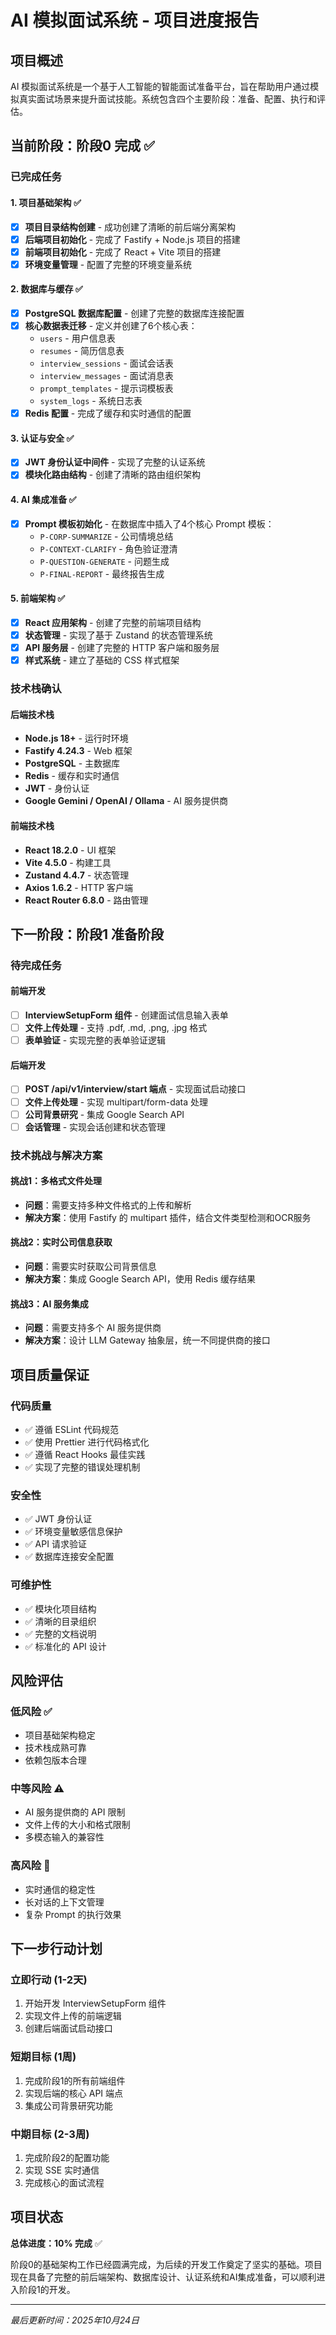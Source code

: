 # AI 模拟面试系统 - 项目进度报告

## 项目概述

AI 模拟面试系统是一个基于人工智能的智能面试准备平台，旨在帮助用户通过模拟真实面试场景来提升面试技能。系统包含四个主要阶段：准备、配置、执行和评估。

## 当前阶段：阶段0 完成 ✅

### 已完成任务

#### 1. 项目基础架构 ✅
- [x] **项目目录结构创建** - 成功创建了清晰的前后端分离架构
- [x] **后端项目初始化** - 完成了 Fastify + Node.js 项目的搭建
- [x] **前端项目初始化** - 完成了 React + Vite 项目的搭建
- [x] **环境变量管理** - 配置了完整的环境变量系统

#### 2. 数据库与缓存 ✅
- [x] **PostgreSQL 数据库配置** - 创建了完整的数据库连接配置
- [x] **核心数据表迁移** - 定义并创建了6个核心表：
  - `users` - 用户信息表
  - `resumes` - 简历信息表  
  - `interview_sessions` - 面试会话表
  - `interview_messages` - 面试消息表
  - `prompt_templates` - 提示词模板表
  - `system_logs` - 系统日志表
- [x] **Redis 配置** - 完成了缓存和实时通信的配置

#### 3. 认证与安全 ✅
- [x] **JWT 身份认证中间件** - 实现了完整的认证系统
- [x] **模块化路由结构** - 创建了清晰的路由组织架构

#### 4. AI 集成准备 ✅
- [x] **Prompt 模板初始化** - 在数据库中插入了4个核心 Prompt 模板：
  - `P-CORP-SUMMARIZE` - 公司情境总结
  - `P-CONTEXT-CLARIFY` - 角色验证澄清
  - `P-QUESTION-GENERATE` - 问题生成
  - `P-FINAL-REPORT` - 最终报告生成

#### 5. 前端架构 ✅
- [x] **React 应用架构** - 创建了完整的前端项目结构
- [x] **状态管理** - 实现了基于 Zustand 的状态管理系统
- [x] **API 服务层** - 创建了完整的 HTTP 客户端和服务层
- [x] **样式系统** - 建立了基础的 CSS 样式框架

### 技术栈确认

#### 后端技术栈
- **Node.js 18+** - 运行时环境
- **Fastify 4.24.3** - Web 框架
- **PostgreSQL** - 主数据库
- **Redis** - 缓存和实时通信
- **JWT** - 身份认证
- **Google Gemini / OpenAI / Ollama** - AI 服务提供商

#### 前端技术栈
- **React 18.2.0** - UI 框架
- **Vite 4.5.0** - 构建工具
- **Zustand 4.4.7** - 状态管理
- **Axios 1.6.2** - HTTP 客户端
- **React Router 6.8.0** - 路由管理

## 下一阶段：阶段1 准备阶段

### 待完成任务

#### 前端开发
- [ ] **InterviewSetupForm 组件** - 创建面试信息输入表单
- [ ] **文件上传处理** - 支持 .pdf, .md, .png, .jpg 格式
- [ ] **表单验证** - 实现完整的表单验证逻辑

#### 后端开发
- [ ] **POST /api/v1/interview/start 端点** - 实现面试启动接口
- [ ] **文件上传处理** - 实现 multipart/form-data 处理
- [ ] **公司背景研究** - 集成 Google Search API
- [ ] **会话管理** - 实现会话创建和状态管理

### 技术挑战与解决方案

#### 挑战1：多格式文件处理
- **问题**：需要支持多种文件格式的上传和解析
- **解决方案**：使用 Fastify 的 multipart 插件，结合文件类型检测和OCR服务

#### 挑战2：实时公司信息获取
- **问题**：需要实时获取公司背景信息
- **解决方案**：集成 Google Search API，使用 Redis 缓存结果

#### 挑战3：AI 服务集成
- **问题**：需要支持多个 AI 服务提供商
- **解决方案**：设计 LLM Gateway 抽象层，统一不同提供商的接口

## 项目质量保证

### 代码质量
- ✅ 遵循 ESLint 代码规范
- ✅ 使用 Prettier 进行代码格式化
- ✅ 遵循 React Hooks 最佳实践
- ✅ 实现了完整的错误处理机制

### 安全性
- ✅ JWT 身份认证
- ✅ 环境变量敏感信息保护
- ✅ API 请求验证
- ✅ 数据库连接安全配置

### 可维护性
- ✅ 模块化项目结构
- ✅ 清晰的目录组织
- ✅ 完整的文档说明
- ✅ 标准化的 API 设计

## 风险评估

### 低风险 ✅
- 项目基础架构稳定
- 技术栈成熟可靠
- 依赖包版本合理

### 中等风险 ⚠️
- AI 服务提供商的 API 限制
- 文件上传的大小和格式限制
- 多模态输入的兼容性

### 高风险 🔴
- 实时通信的稳定性
- 长对话的上下文管理
- 复杂 Prompt 的执行效果

## 下一步行动计划

### 立即行动 (1-2天)
1. 开始开发 InterviewSetupForm 组件
2. 实现文件上传的前端逻辑
3. 创建后端面试启动接口

### 短期目标 (1周)
1. 完成阶段1的所有前端组件
2. 实现后端的核心 API 端点
3. 集成公司背景研究功能

### 中期目标 (2-3周)
1. 完成阶段2的配置功能
2. 实现 SSE 实时通信
3. 完成核心的面试流程

## 项目状态

**总体进度：10% 完成** ✅

阶段0的基础架构工作已经圆满完成，为后续的开发工作奠定了坚实的基础。项目现在具备了完整的前后端架构、数据库设计、认证系统和AI集成准备，可以顺利进入阶段1的开发。

---

*最后更新时间：2025年10月24日*
